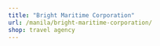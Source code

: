 ```yaml
---
title: "Bright Maritime Corporation"
url: /manila/bright-maritime-corporation/
shop: travel agency
---
```

